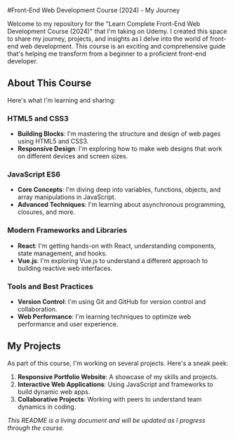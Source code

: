 #Front-End Web Development Course (2024) - My Journey

Welcome to my repository for the "Learn Complete Front-End Web Development Course (2024)" that I'm taking on Udemy. I created this space to share my journey, projects, and insights as I delve into the world of front-end web development. This course is an exciting and comprehensive guide that's helping me transform from a beginner to a proficient front-end developer.

## About This Course

Here's what I'm learning and sharing:

### HTML5 and CSS3
- **Building Blocks**: I'm mastering the structure and design of web pages using HTML5 and CSS3.
- **Responsive Design**: I'm exploring how to make web designs that work on different devices and screen sizes.

### JavaScript ES6
- **Core Concepts**: I'm diving deep into variables, functions, objects, and array manipulations in JavaScript.
- **Advanced Techniques**: I'm learning about asynchronous programming, closures, and more.

### Modern Frameworks and Libraries
- **React**: I'm getting hands-on with React, understanding components, state management, and hooks.
- **Vue.js**: I'm exploring Vue.js to understand a different approach to building reactive web interfaces.

### Tools and Best Practices
- **Version Control**: I'm using Git and GitHub for version control and collaboration.
- **Web Performance**: I'm learning techniques to optimize web performance and user experience.

## My Projects

As part of this course, I'm working on several projects. Here's a sneak peek:

1. **Responsive Portfolio Website**: A showcase of my skills and projects.
2. **Interactive Web Applications**: Using JavaScript and frameworks to build dynamic web apps.
3. **Collaborative Projects**: Working with peers to understand team dynamics in coding.


*This README is a living document and will be updated as I progress through the course.*
